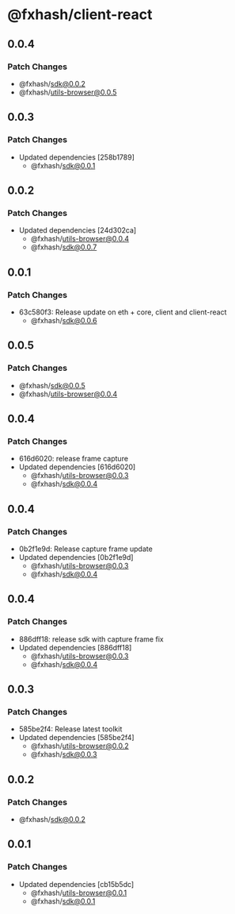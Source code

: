 # @fxhash/client-react

## 0.0.4

### Patch Changes

- @fxhash/sdk@0.0.2
- @fxhash/utils-browser@0.0.5

## 0.0.3

### Patch Changes

- Updated dependencies [258b1789]
  - @fxhash/sdk@0.0.1

## 0.0.2

### Patch Changes

- Updated dependencies [24d302ca]
  - @fxhash/utils-browser@0.0.4
  - @fxhash/sdk@0.0.7

## 0.0.1

### Patch Changes

- 63c580f3: Release update on eth + core, client and client-react
  - @fxhash/sdk@0.0.6

## 0.0.5

### Patch Changes

- @fxhash/sdk@0.0.5
- @fxhash/utils-browser@0.0.4

## 0.0.4

### Patch Changes

- 616d6020: release frame capture
- Updated dependencies [616d6020]
  - @fxhash/utils-browser@0.0.3
  - @fxhash/sdk@0.0.4

## 0.0.4

### Patch Changes

- 0b2f1e9d: Release capture frame update
- Updated dependencies [0b2f1e9d]
  - @fxhash/utils-browser@0.0.3
  - @fxhash/sdk@0.0.4

## 0.0.4

### Patch Changes

- 886dff18: release sdk with capture frame fix
- Updated dependencies [886dff18]
  - @fxhash/utils-browser@0.0.3
  - @fxhash/sdk@0.0.4

## 0.0.3

### Patch Changes

- 585be2f4: Release latest toolkit
- Updated dependencies [585be2f4]
  - @fxhash/utils-browser@0.0.2
  - @fxhash/sdk@0.0.3

## 0.0.2

### Patch Changes

- @fxhash/sdk@0.0.2

## 0.0.1

### Patch Changes

- Updated dependencies [cb15b5dc]
  - @fxhash/utils-browser@0.0.1
  - @fxhash/sdk@0.0.1
